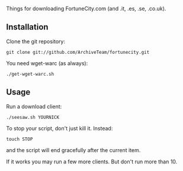 Things for downloading FortuneCity.com (and .it, .es, .se, .co.uk).

Installation
------------
Clone the git repository:

    git clone git://github.com/ArchiveTeam/fortunecity.git

You need wget-warc (as always):

    ./get-wget-warc.sh

Usage
-----
Run a download client:

    ./seesaw.sh YOURNICK

To stop your script, don't just kill it. Instead:

    touch STOP

and the script will end gracefully after the current item.

If it works you may run a few more clients. But don't run more than 10.

